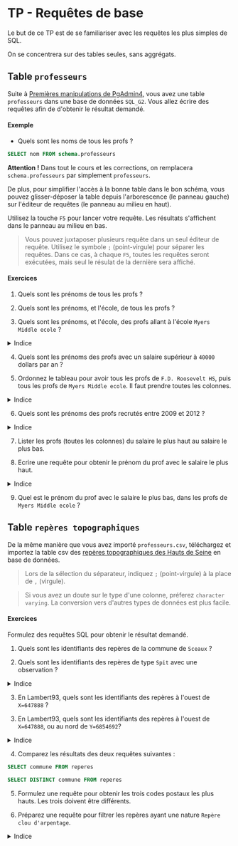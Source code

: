 # TP - Requêtes de base

Le but de ce TP est de se familiariser avec les requêtes les plus simples de SQL.

On se concentrera sur des tables seules, sans aggrégats.

## Table `professeurs`

Suite à [Premières manipulations de PgAdmin4](./Mise_en_place.md), vous avez une table `professeurs` dans une base de données `SQL_G2`.
Vous allez écrire des requêtes afin de d'obtenir le résultat demandé.

#### Exemple

 - Quels sont les noms de tous les profs ?

```sql
SELECT nom FROM schema.professeurs
```

**Attention !** Dans tout le cours et les corrections, on remplacera `schema.professeurs` par simplement `professeurs`.

De plus, pour simplifier l'accès à la bonne table dans le bon schéma, vous pouvez glisser-déposer la table depuis l'arborescence (le panneau gauche) sur l'éditeur de requêtes (le panneau au milieu en haut).

Utilisez la touche `F5` pour lancer votre requête. Les résultats s'affichent dans le panneau au milieu en bas.

> Vous pouvez juxtaposer plusieurs requête dans un seul éditeur de requête. Utilisez le symbole `;` (point-virgule) pour séparer les requêtes. Dans ce cas, à chaque `F5`, toutes les requêtes seront exécutées, mais seul le résulat de la dernière sera affiché.

#### Exercices

1) Quels sont les prénoms de tous les profs ?

<!-- ```sql
SELECT prenom FROM professeurs
``` -->

2) Quels sont les prénoms, et l'école, de tous les profs ?

<!-- ```sql
SELECT prenom, ecole FROM professeurs
``` -->

3) Quels sont les prénoms, et l'école, des profs allant à l'école `Myers Middle ecole` ?

<details>
    <summary> Indice </summary>
    WHERE
</details>

<!-- ```sql
SELECT prenom, ecole FROM professeurs
WHERE ecole = 'Myers Middle ecole'
``` -->

4) Quels sont les prénoms des profs avec un salaire supérieur à `40000` dollars par an ?

<!-- ```sql
SELECT prenom FROM professeurs
WHERE salaire > 40000
``` -->

5) Ordonnez le tableau pour avoir tous les profs de `F.D. Roosevelt HS`, puis tous les profs de `Myers Middle ecole`. Il faut prendre toutes les colonnes.

<details>
    <summary> Indice </summary>
    ORDER BY
</details>

<!-- ```sql
SELECT * FROM professeurs
ORDER BY ecole ASC
``` -->

6) Quels sont les prénoms des profs recrutés entre 2009 et 2012 ?

<details>
    <summary> Indice </summary>
    WHERE ... AND
</details>

<!-- ```sql
SELECT prenom FROM professeurs
WHERE daet_embauche > '2009-01-01'
AND daet_embauche < '2012-01-01'
``` -->

7) Lister les profs (toutes les colonnes) du salaire le plus haut au salaire le plus bas.

<!-- ```sql
SELECT * FROM professeurs
ORDER BY salaire DESC
``` -->

8) Ecrire une requête pour obtenir le prénom du prof avec le salaire le plus haut.

<details>
    <summary> Indice </summary>
    LIMIT 1
</details>

<!-- ```sql
SELECT prenom FROM professeurs
ORDER BY salaire DESC
LIMIT 1
``` -->

9) Quel est le prénom du prof avec le salaire le plus bas, dans les profs de `Myers Middle ecole` ?

<!-- ```sql
SELECT prenom FROM professeurs
WHERE ecole = 'Myers Middle ecole'
ORDER BY salaire ASC
LIMIT 1
``` -->

## Table `repères topographiques`

De la même manière que vous avez importé `professeurs.csv`, téléchargez et importez la table csv des [repères topographiques des Hauts de Seine](https://opendata.hauts-de-seine.fr/explore/dataset/reperes-topographiques/export/?disjunctive.nature&disjunctive.commune&sort=commune) en base de données.

> Lors de la sélection du séparateur, indiquez `;` (point-virgule) à la place de `,` (virgule).

> Si vous avez un doute sur le type d'une colonne, préferez `character varying`. La conversion vers d'autres types de données est plus facile.

#### Exercices

Formulez des requêtes SQL pour obtenir le résultat demandé.

1) Quels sont les identifiants des repères de la commune de `Sceaux` ?

<!-- ```sql
SELECT identifiant FROM reperes
WHERE commune="SCEAUX"
``` -->

2) Quels sont les identifiants des repères de type `Spit` avec une observation ?
<details>
    <summary> Indice </summary>
    [Détecter la présence d'information sur une colonne](https://www.w3schools.com/sql/sql_null_values.asp)
</details>

<!-- ```sql
SELECT identifiant FROM reperes
WHERE nature="Spit"
AND observation IS NOT NULL
``` -->

3) En Lambert93, quels sont les identifiants des repères à l'ouest de `X=647888` ?

<!-- ```sql
SELECT identifiant FROM reperes
WHERE x_l93 < 647888
``` -->

3) En Lambert93, quels sont les identifiants des repères à l'ouest de `X=647888`, ou au nord de `Y=6854692`?

<details>
    <summary> Indice </summary>
    WHERE ... OR
</details>

<!-- ```sql
SELECT identifiant FROM reperes
WHERE x_l93 < 647888
OR y_l93 > 6854692
``` -->

4) Comparez les résultats des deux requêtes suivantes :

```sql
SELECT commune FROM reperes
```
```sql
SELECT DISTINCT commune FROM reperes
```

5) Formulez une requête pour obtenir les trois codes postaux les plus hauts. Les trois doivent être différents.

<!-- ```sql
SELECT DISTINCT codepostal FROM reperes
ORDER BY codepostal DESC
``` -->

6) Préparez une requête pour filtrer les repères ayant une nature `Repère clou d'arpentage`.

<details>
    <summary> Indice </summary>
    <a href="https://stackoverflow.com/questions/1586560/how-do-i-escape-a-single-quote-in-sql-server">Echapper un apostrophe</a>
</details>

<!-- ```sql
SELECT identifiant FROM reperes
WHERE nature='Repère clou d''arpentage'
``` -->
